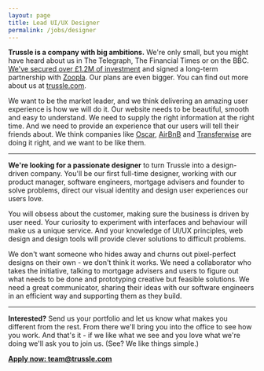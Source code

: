 ```yaml
---
layout: page
title: Lead UI/UX Designer
permalink: /jobs/designer
---
```


**Trussle is a company with big ambitions.** We're only small, but you might have heard about us in The Telegraph, The Financial Times or on the BBC. [We've secured over £1.2M of investment](http://techcrunch.com/2016/02/06/trussle/) and signed a long-term partnership with [Zoopla](http://www.zpg.co.uk/media/news-releases/zoopla-property-group-invests-leading-uk-proptech-start-ups). Our plans are even bigger. You can find out more about us at [trussle.com](trussle.com).

We want to be the market leader, and we think delivering an amazing user experience is how we will do it. Our website needs to be beautiful, smooth and easy to understand. We need to supply the right information at the right time. And we need to provide an experience that our users will tell their friends about. We think companies like [Oscar](https://www.hioscar.com/), [AirBnB](https://www.airbnb.co.uk/) and [Transferwise](https://transferwise.com/) are doing it right, and we want to be like them.

---

**We're looking for a passionate designer** to turn Trussle into a design-driven company. You'll be our first full-time designer, working with our product manager, software engineers, mortgage advisers and founder to solve problems, direct our visual identity and design user experiences our users love.

You will obsess about the customer, making sure the business is driven by user need. Your curiosity to experiment with interfaces and behaviour will make us a unique service. And your knowledge of UI/UX principles, web design and design tools will provide clever solutions to difficult problems.

We don't want someone who hides away and churns out pixel-perfect designs on their own - we don't think it works. We need a collaborator who takes the initiative, talking to mortgage advisers and users to figure out what needs to be done and prototyping creative but feasible solutions. We need a great communicator, sharing their ideas with our software engineers in an efficient way and supporting them as they build.

---

**Interested?** Send us your portfolio and let us know what makes you different from the rest. From there we'll bring you into the office to see how you work. And that's it - if we like what we see and you love what we're doing we'll ask you to join us. (See? We like things simple.)

[**Apply now: team@trussle.com**](mailto:team@trussle.com)
